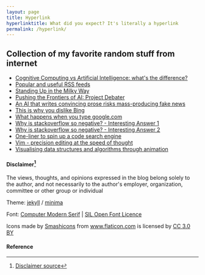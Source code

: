 ```yaml
---
layout: page
title: Hyperlink
hyperlinktitle: What did you expect? It's literally a hyperlink
permalink: /hyperlink/
---
```


## Collection of my favorite random stuff from internet
* [Cognitive Computing vs Artificial Intelligence: what's the difference?](https://iq.intel.co.uk/cognitive-computing-vs-artificial-intelligence/)
* [Popular and useful RSS feeds](https://feeder.co/knowledge-base/rss-content/rss-lists-popular-and-useful-rss-feeds/)
* [Standing Up in the Milky Way](https://ihavenotv.com/standing-up-in-the-milky-way-cosmos-a-spacetime-odyssey)
* [Pushing the Frontiers of AI: Project Debater](https://www.ibm.com/events/think/watch/replay/120118800/)
* [An AI that writes convincing prose risks mass-producing fake news](https://www.technologyreview.com/s/612960/an-ai-tool-auto-generates-fake-news-bogus-tweets-and-plenty-of-gibberish/)
* [This is why you dislike Bing](https://betanews.com/2013/07/18/this-is-why-you-dislike-bing/)
* [What happens when you type google.com](https://github.com/alex/what-happens-when)
* [Why is stackoverflow so negative? - Interesting Answer 1](https://news.ycombinator.com/item?id=7651073)
* [Why is stackoverflow so negative? - Interesting Answer 2](https://news.ycombinator.com/item?id=7651705)
* [One-liner to spin up a code search engine](https://hub.docker.com/r/steinwaywhw/opengrok/)
* [Vim - precision editing at the speed of thought](https://vimeo.com/53144573)
* [Visualising data structures and algorithms through animation](https://visualgo.net/en)

#### Disclaimer[^fn1]
The views, thoughts, and opinions expressed in the blog belong solely to the author, and not necessarily to the 
author's employer, organization, committee or other group or individual


Theme: 
[jekyll][jekyll-organization] /
[minima](https://github.com/jekyll/minima)

[jekyll-organization]: https://github.com/jekyll
Font: [Computer Modern Serif](https://github.com/dreampulse/computer-modern-web-font) | [SIL Open Font Licence](https://www.fontsquirrel.com/license/computer-modern)
<div>Icons made by <a href="https://www.flaticon.com/authors/smashicons" title="Smashicons">Smashicons</a> 
from <a href="https://www.flaticon.com/" title="Flaticon">www.flaticon.com</a> is licensed by 
<a href="http://creativecommons.org/licenses/by/3.0/" title="Creative Commons BY 3.0" target="_blank">CC 3.0 BY</a></div>


#### Reference
[^fn1]: [Disclaimer source](https://termsfeed.com/blog/disclaimer-examples/#8220Views_expressed8221_disclaimer)
